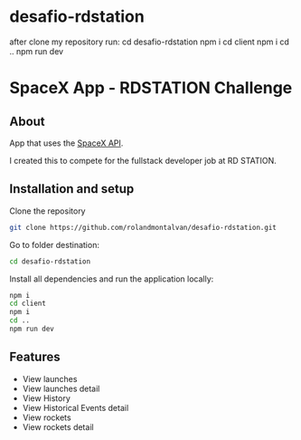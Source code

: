 # desafio-rdstation
after clone my repository run:
cd desafio-rdstation
npm i
cd client
npm i
cd ..
npm run dev

# SpaceX App - RDSTATION Challenge

## About

App that uses the [SpaceX API](https://docs.spacexdata.com/?version=latest).  

I created this to compete for the fullstack developer job at RD STATION.

## Installation and setup

Clone the repository 

```sh
git clone https://github.com/rolandmontalvan/desafio-rdstation.git
```

Go to folder destination:

```sh
cd desafio-rdstation
```

Install all dependencies and run the application locally:

```sh
npm i
cd client
npm i
cd ..
npm run dev
```

## Features

* View launches
* View launches detail
* View History
* View Historical Events detail
* View rockets
* View rockets detail
